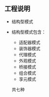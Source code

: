 
## 工程说明

* 结构型模式
* 结构型模式包含：
    * 适配器模式
    * 装饰器模式
    * 代理模式
    * 外观模式
    * 桥接模式
    * 组合模式
    * 享元模式 
    
    共七种